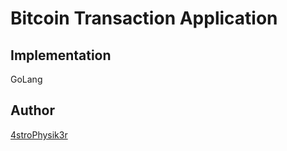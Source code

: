 # Bitcoin Transaction Application

## Implementation
GoLang

## Author

[4stroPhysik3r](https://github.com/4stroPhysik3r)